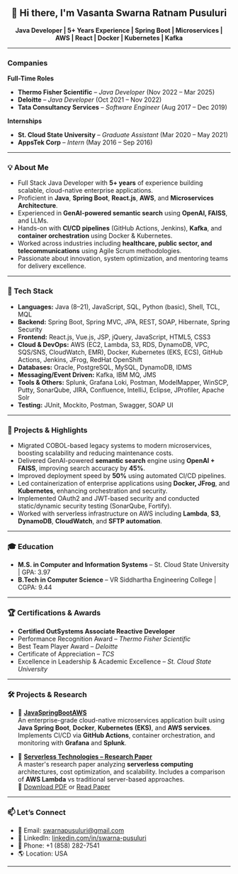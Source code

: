 <h2 align="center">👋 Hi there, I'm Vasanta Swarna Ratnam Pusuluri</h2>
<p align="center">
  <strong>Java Developer | 5+ Years Experience | Spring Boot | Microservices | AWS | React | Docker | Kubernetes | Kafka</strong>
</p>

---

###  Companies

**Full-Time Roles**
- **Thermo Fisher Scientific** – *Java Developer* (Nov 2022 – Mar 2025)
- **Deloitte** – *Java Developer* (Oct 2021 – Nov 2022)
- **Tata Consultancy Services** – *Software Engineer* (Aug 2017 – Dec 2019)

**Internships**
- **St. Cloud State University** – *Graduate Assistant* (Mar 2020 – May 2021)
- **AppsTek Corp** – *Intern* (May 2016 – Sep 2016)

---

### 💡 About Me

- Full Stack Java Developer with **5+ years** of experience building scalable, cloud-native enterprise applications.
- Proficient in **Java**, **Spring Boot**, **React.js**, **AWS**, and **Microservices Architecture**.
- Experienced in **GenAI-powered semantic search** using **OpenAI, FAISS**, and LLMs.
- Hands-on with **CI/CD pipelines** (GitHub Actions, Jenkins), **Kafka**, and **container orchestration** using Docker & Kubernetes.
- Worked across industries including **healthcare, public sector, and telecommunications** using Agile Scrum methodologies.
- Passionate about innovation, system optimization, and mentoring teams for delivery excellence.

---

### 🧰 Tech Stack

- **Languages:** Java (8–21), JavaScript, SQL, Python (basic), Shell, TCL, MQL  
- **Backend:** Spring Boot, Spring MVC, JPA, REST, SOAP, Hibernate, Spring Security  
- **Frontend:** React.js, Vue.js, JSP, jQuery, JavaScript, HTML5, CSS3  
- **Cloud & DevOps:** AWS (EC2, Lambda, S3, RDS, DynamoDB, VPC, SQS/SNS, CloudWatch, EMR), Docker, Kubernetes (EKS, ECS), GitHub Actions, Jenkins, JFrog, RedHat OpenShift  
- **Databases:** Oracle, PostgreSQL, MySQL, DynamoDB, IDMS  
- **Messaging/Event Driven:** Kafka, IBM MQ, JMS  
- **Tools & Others:** Splunk, Grafana Loki, Postman, ModelMapper, WinSCP, Putty, SonarQube, JIRA, Confluence, IntelliJ, Eclipse, JProfiler, Apache Solr  
- **Testing:** JUnit, Mockito, Postman, Swagger, SOAP UI

---

### 🧠 Projects & Highlights

-  Migrated COBOL-based legacy systems to modern microservices, boosting scalability and reducing maintenance costs.  
-  Delivered GenAI-powered **semantic search** engine using **OpenAI + FAISS**, improving search accuracy by **45%**.  
-  Improved deployment speed by **50%** using automated CI/CD pipelines.  
-  Led containerization of enterprise applications using **Docker, JFrog**, and **Kubernetes**, enhancing orchestration and security.  
-  Implemented OAuth2 and JWT-based security and conducted static/dynamic security testing (SonarQube, Fortify).  
-  Worked with serverless infrastructure on AWS including **Lambda**, **S3**, **DynamoDB**, **CloudWatch**, and **SFTP automation**.

---

### 🎓 Education

- **M.S. in Computer and Information Systems** – St. Cloud State University | GPA: 3.97  
- **B.Tech in Computer Science** – VR Siddhartha Engineering College | CGPA: 9.44

---

### 🏆 Certifications & Awards

-  **Certified OutSystems Associate Reactive Developer**
-  Performance Recognition Award – *Thermo Fisher Scientific*
-  Best Team Player Award – *Deloitte*
-  Certificate of Appreciation – *TCS*
-  Excellence in Leadership & Academic Excellence – *St. Cloud State University*

---

### 🛠 Projects & Research

- 🔧 **[JavaSpringBootAWS](https://github.com/swarnapusuluri/JavaSpringBootAWS)**  
  An enterprise-grade cloud-native microservices application built using **Java Spring Boot**, **Docker**, **Kubernetes (EKS)**, and **AWS services**. Implements CI/CD via **GitHub Actions**, container orchestration, and monitoring with **Grafana** and **Splunk**.

- 📄 **[Serverless Technologies – Research Paper](https://repository.stcloudstate.edu/msia_etds/126/)**  
  A master's research paper analyzing **serverless computing** architectures, cost optimization, and scalability. Includes a comparison of **AWS Lambda** vs traditional server-based approaches.  
  🔗 [Download PDF](https://core.ac.uk/download/543558514.pdf)
  or
   [Read Paper](https://github.com/swarnapusuluri/Serverless_Technologies)

--- 

### 📫 Let’s Connect

- 📧 Email: [swarnapusuluri@gmail.com](mailto:swarnapusuluri@gmail.com)  
- 💼 LinkedIn: [linkedin.com/in/swarna-pusuluri](https://www.linkedin.com/in/swarna-pusuluri/)  
- 📱 Phone: +1 (858) 282-7541  
- 🌎 Location: USA

---

